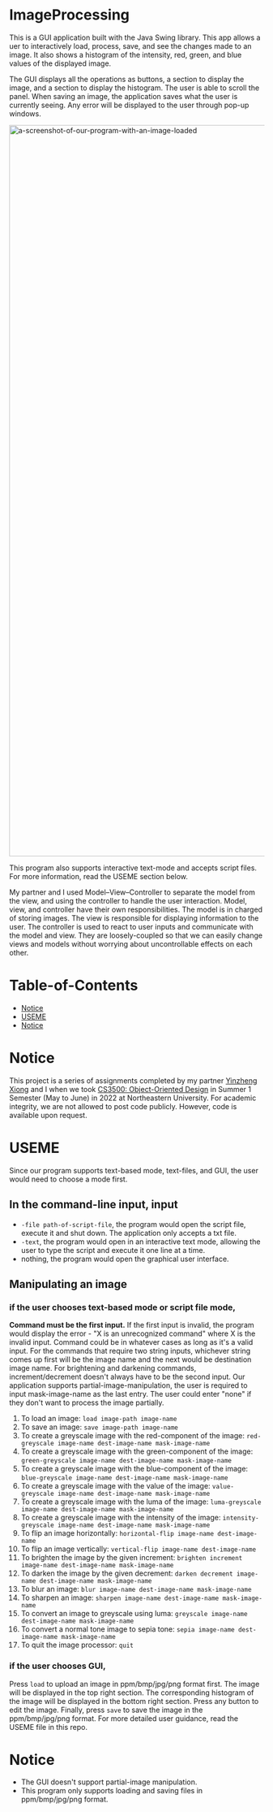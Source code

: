 # ImageProcessing

This is a GUI application built with the Java Swing library. This app allows a uer to interactively load, process, save, and see the changes made to an image. It also shows a histogram of the intensity, red, green, and blue values of the displayed image. 

The GUI displays all the operations as buttons, a section to display the image, and a section to display the histogram. The user is able to scroll the panel. When saving an image, the application saves what the user is currently seeing. Any error will be displayed to the user through pop-up windows.

<img width="1440" alt="a-screenshot-of-our-program-with-an-image-loaded" src="https://user-images.githubusercontent.com/71456398/181701356-1f2034b6-963d-485a-96bf-e19292b2b2a8.png">

This program also supports interactive text-mode and accepts script files. For more information, read the USEME section below. 

My partner and I used Model–View–Controller to separate the model from the view, and using the controller to handle the user interaction. Model, view, and controller have their own responsibilities. The model is in charged of storing images. The view is responsible for displaying information to the user. The controller is used to react to user inputs and communicate with the model and view. They are loosely-coupled so that we can easily change views and models without worrying about uncontrollable effects on each other.

# Table-of-Contents
- [Notice](#notice)
- [USEME](#useme)
- [Notice](#notice)

# Notice

This project is a series of assignments completed by my partner [Yinzheng Xiong](https://github.com/Mashiro-Yukino) and I when we took [CS3500: Object-Oriented Design](https://course.ccs.neu.edu/cs3500f19/) in Summer 1 Semester (May to June) in 2022 at Northeastern University. For academic integrity, we are not allowed to post code publicly. However, code is available upon request. 

# USEME 

Since our program supports text-based mode, text-files, and GUI, the user would need to choose a mode first. 

## In the command-line input, input

- `-file path-of-script-file`, the program would open the script file, execute it and shut down. The application only accepts a txt file. 
- `-text`, the program would open in an interactive text mode, allowing the user to type the script and execute it one line at a time. 
- nothing, the program would open the graphical user interface. 

## Manipulating an image

### if the user chooses text-based mode or script file mode, 
**Command must be the first input.** If the first input is invalid, the program would display the error - "X is an unrecognized command" where X is the invalid input. Command could be in whatever cases as long as it's a valid input. For the commands that require two string inputs, whichever string comes up first will be the image name and the next would be destination image name. For brightening and darkening commands, increment/decrement doesn't always have to be the second input. Our application supports partial-image-manipulation, the user is required to input mask-image-name as the last entry. The user could enter "none" if they don't want to process the image partially. 

1. To load an image: `load image-path image-name`
2. To save an image: `save image-path image-name`
3. To create a greyscale image with the red-component of the image: `red-greyscale image-name dest-image-name mask-image-name`
4. To create a greyscale image with the green-component of the image: `green-greyscale image-name dest-image-name mask-image-name`
5. To create a greyscale image with the blue-component of the image: `blue-greyscale image-name dest-image-name mask-image-name` 
6. To create a greyscale image with the value of the image: `value-greyscale image-name dest-image-name mask-image-name`
7. To create a greyscale image with the luma of the image: `luma-greyscale image-name dest-image-name mask-image-name`
8. To create a greyscale image with the intensity of the image: `intensity-greyscale image-name dest-image-name mask-image-name`
9. To flip an image horizontally: `horizontal-flip image-name dest-image-name`
10. To flip an image vertically: `vertical-flip image-name dest-image-name`
11. To brighten the image by the given increment: `brighten increment image-name dest-image-name mask-image-name`
12. To darken the image by the given decrement: `darken decrement image-name dest-image-name mask-image-name`
13. To blur an image: `blur image-name dest-image-name mask-image-name`
14. To sharpen an image: `sharpen image-name dest-image-name mask-image-name`
15. To convert an image to greyscale using luma: `greyscale image-name dest-image-name mask-image-name`
16. To convert a normal tone image to sepia tone: `sepia image-name dest-image-name mask-image-name`
17. To quit the image processor: `quit`

### if the user chooses GUI, 

Press `load` to upload an image in ppm/bmp/jpg/png format first. The image will be displayed in the top right section. The corresponding histogram of the image will be displayed in the bottom right section. Press any button to edit the image. Finally, press `save` to save the image in the ppm/bmp/jpg/png format. For more detailed user guidance, read the USEME file in this repo. 


# Notice

- The GUI doesn't support partial-image manipulation. 
- This program only supports loading and saving files in ppm/bmp/jpg/png format. 



